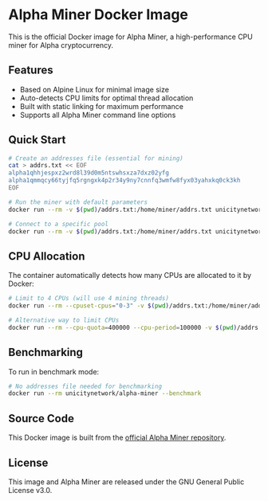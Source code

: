 # Alpha Miner Docker Image

This is the official Docker image for Alpha Miner, a high-performance CPU miner for Alpha cryptocurrency.

## Features

- Based on Alpine Linux for minimal image size
- Auto-detects CPU limits for optimal thread allocation
- Built with static linking for maximum performance
- Supports all Alpha Miner command line options

## Quick Start

```bash
# Create an addresses file (essential for mining)
cat > addrs.txt << EOF
alpha1qhhjespxz2wrd8l39d0m5ntswhsxza7dxz02yfg
alpha1qmmqcy66tyjfq5rgngxk4p2r34y9ny7cnnfq3wmfw8fyx03yahxkq0ck3kh
EOF

# Run the miner with default parameters
docker run --rm -v $(pwd)/addrs.txt:/home/miner/addrs.txt unicitynetwork/alpha-miner

# Connect to a specific pool
docker run --rm -v $(pwd)/addrs.txt:/home/miner/addrs.txt unicitynetwork/alpha-miner -o pool.example.com:3333 -O username:password
```

## CPU Allocation

The container automatically detects how many CPUs are allocated to it by Docker:

```bash
# Limit to 4 CPUs (will use 4 mining threads)
docker run --rm --cpuset-cpus="0-3" -v $(pwd)/addrs.txt:/home/miner/addrs.txt unicitynetwork/alpha-miner

# Alternative way to limit CPUs
docker run --rm --cpu-quota=400000 --cpu-period=100000 -v $(pwd)/addrs.txt:/home/miner/addrs.txt unicitynetwork/alpha-miner
```

## Benchmarking

To run in benchmark mode:

```bash
# No addresses file needed for benchmarking
docker run --rm unicitynetwork/alpha-miner --benchmark
```

## Source Code

This Docker image is built from the [official Alpha Miner repository](https://github.com/unicitynetwork/alpha-miner).

## License

This image and Alpha Miner are released under the GNU General Public License v3.0.